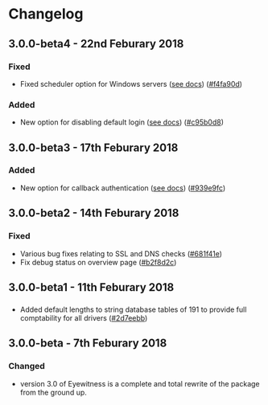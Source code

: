 # Changelog

## 3.0.0-beta4 - 22nd Feburary 2018

### Fixed
- Fixed scheduler option for Windows servers ([see docs](configuration\general.md#disable-scheduler-background-tasks)) ([#f4fa90d](https://github.com/eyewitness/eye/commit/f4fa90dc976c410475580fbb6da8f5873782496f))

### Added
- New option for disabling default login ([see docs](configuration\authentication.md)) ([#c95b0d8](https://github.com/eyewitness/eye/commit/c95b0d8488d7fffec1f0ea112a7f66a80daa7416))


## 3.0.0-beta3 - 17th Feburary 2018

### Added
- New option for callback authentication ([see docs](configuration\authentication.md)) ([#939e9fc](https://github.com/eyewitness/eye/commit/939e9fcd7e963face3bcf91c6f1e053c39b8a1d))

## 3.0.0-beta2 - 14th Feburary 2018

### Fixed
- Various bug fixes relating to SSL and DNS checks ([#681f41e](https://github.com/eyewitness/eye/commit/681f41e4f3450aa4df6078f93e9df102380603a6))
- Fix debug status on overview page ([#b2f8d2c](https://github.com/eyewitness/eye/commit/b2f8d2ceda7eee1359a46bd540221ab1cff8083f))

## 3.0.0-beta1 - 11th Feburary 2018

###
- Added default lengths to string database tables of 191 to provide full comptability for all drivers ([#2d7eebb](https://github.com/eyewitness/eye/commit/2d7eebbfc96cc22e23978c7e0dfc7eb8c46dcda7))

## 3.0.0-beta - 7th Feburary 2018

### Changed
- version 3.0 of Eyewitness is a complete and total rewrite of the package from the ground up.
